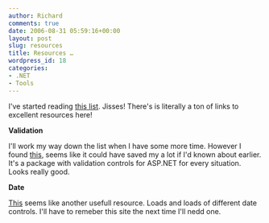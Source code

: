 ```yaml
---
author: Richard
comments: true
date: 2006-08-31 05:59:16+00:00
layout: post
slug: resources
title: Resources …
wordpress_id: 18
categories:
- .NET
- Tools
---
```


I've started reading [this list](http://www.hanselman.com/blog/ScottHanselmans2006UltimateDeveloperAndPowerUsersToolListForWindows.aspx). Jisses! There's is literally a ton of links to excellent resources here! 

**Validation**

I'll work my way down the list when I have some more time. However I found [this](http://www.peterblum.com/VAM/Home.aspx), seems like it could have saved my a lot if I'd known about earlier. It's a package with validation controls for ASP.NET for every situation. Looks really good.

**Date**

[This](http://www.peterblum.com/DateControls/Home.aspx) seems like another usefull resource. Loads and loads of different date controls. I'll have to remeber this site the next time I'll nedd one.
